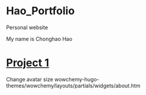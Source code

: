 # Hao_Portfolio
Personal website

My name is Chonghao Hao

# [Project 1](https://github.com/Chase-Hao/Coding)

Change avatar size
wowchemy-hugo-themes/wowchemy/layouts/partials/widgets/about.htm